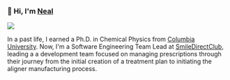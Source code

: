 ### 👋 Hi, I'm [Neal](https://nealmiller.io)
[<img src="https://img.shields.io/badge/-Neal Miller-blue?style=flat-square&logo=linkedin" />](https://linkedin.com/in/wlmiller3)

In a past life, I earned a Ph.D. in Chemical Physics from [Columbia University](https://columbia.edu).
Now, I'm a Software Engineering Team Lead at [SmileDirectClub](https://smiledirectclub), leading a a development team focused on managing prescriptions through their journey from the initial creation of a treatment plan to initiating the aligner manufacturing process.
